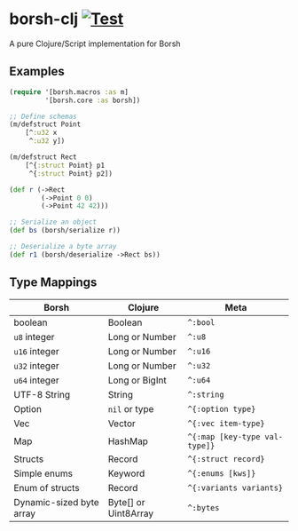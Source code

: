 # borsh-clj [![Test](https://github.com/DogLooksGood/borsh-clj/actions/workflows/test.yml/badge.svg)](https://github.com/DogLooksGood/borsh-clj/actions/workflows/test.yml)
A pure Clojure/Script implementation for Borsh

## Examples

```clojure
(require '[borsh.macros :as m]
         '[borsh.core :as borsh])

;; Define schemas
(m/defstruct Point
    [^:u32 x
     ^:u32 y])

(m/defstruct Rect
    [^{:struct Point} p1
     ^{:struct Point} p2])

(def r (->Rect
        (->Point 0 0)
        (->Point 42 42)))

;; Serialize an object
(def bs (borsh/serialize r))

;; Deserialize a byte array
(def r1 (borsh/deserialize ->Rect bs))

```


## Type Mappings

| Borsh                    | Clojure              | Meta                          |
|--------------------------|----------------------|-------------------------------|
| boolean                  | Boolean              | `^:bool`                      |
| `u8` integer             | Long or Number       | `^:u8`                        |
| `u16` integer            | Long or Number       | `^:u16`                       |
| `u32` integer            | Long or Number       | `^:u32`                       |
| `u64` integer            | Long or BigInt       | `^:u64`                       |
| UTF-8 String             | String               | `^:string`                    |
| Option                   | `nil` or type        | `^{:option type}`             |
| Vec                      | Vector               | `^{:vec item-type}`           |
| Map                      | HashMap              | `^{:map [key-type val-type]}` |
| Structs                  | Record               | `^{:struct record}`           |
| Simple enums             | Keyword              | `^{:enums [kws]}`             |
| Enum of structs          | Record               | `^{:variants variants}`       |
| Dynamic-sized byte array | Byte[] or Uint8Array | `^:bytes`                     |
